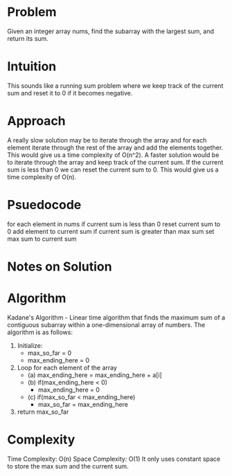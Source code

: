 # Problem
Given an integer array nums, find the subarray with the largest sum, and return its sum.
# Intuition
This sounds like a running sum problem where we keep track of the current sum and reset it to 0 if it becomes negative.
# Approach
A really slow solution may be to iterate through the array and for each element iterate through the rest of the array and add the elements together. This would give us a time complexity of O(n^2). A faster solution would be to iterate through the array and keep track of the current sum. If the current sum is less than 0 we can reset the current sum to 0. This would give us a time complexity of O(n).
# Psuedocode
for each element in nums
    if current sum is less than 0
        reset current sum to 0
    add element to current sum
    if current sum is greater than max sum
        set max sum to current sum
# Notes on Solution
# Algorithm
Kadane's Algorithm - Linear time algorithm that finds the maximum sum of a contiguous subarray within a one-dimensional array of numbers. The algorithm is as follows:
1. Initialize:
    * max_so_far = 0
    * max_ending_here = 0
2. Loop for each element of the array
    * (a) max_ending_here = max_ending_here + a[i]
    * (b) if(max_ending_here < 0)
        * max_ending_here = 0
    * (c) if(max_so_far < max_ending_here)
        * max_so_far = max_ending_here
3. return max_so_far
# Complexity
Time Complexity: O(n)
Space Complexity: O(1)
    It only uses constant space to store the max sum and the current sum.